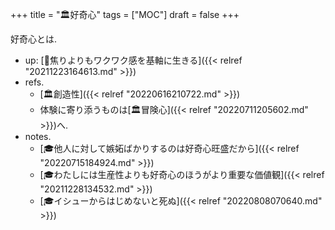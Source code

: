 +++
title = "🏛好奇心"
tags = ["MOC"]
draft = false
+++

好奇心とは.

-   up: [🦊焦りよりもワクワク感を基軸に生きる]({{< relref "20211223164613.md" >}})
-   refs.
    -   [🏛創造性]({{< relref "20220616210722.md" >}})
    -   体験に寄り添うものは[🏛冒険心]({{< relref "20220711205602.md" >}})へ.
-   notes.
    -   [🎓他人に対して嫉妬ばかりするのは好奇心旺盛だから]({{< relref "20220715184924.md" >}})
    -   [🎓わたしには生産性よりも好奇心のほうがより重要な価値観]({{< relref "20211228134532.md" >}})
    -   [🎓イシューからはじめないと死ぬ]({{< relref "20220808070640.md" >}})
